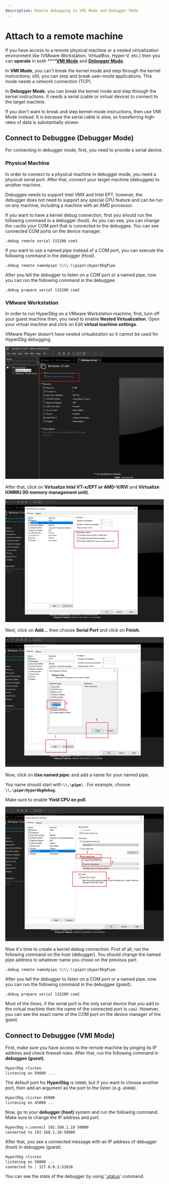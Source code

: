 ```yaml
---
description: Remote debugging in VMI Mode and Debugger Mode
---
```


# Attach to a remote machine

If you have access to a remote physical machine or a nested virtualization environment like \(VMware Workstation, VirtualBox, Hyper-V, etc.\) then you can **operate** in both ****[**VMI Mode**](https://docs.hyperdbg.com/using-hyperdbg/prerequisites/operation-modes#vmi-mode) and [**Debugger Mode**](https://docs.hyperdbg.com/using-hyperdbg/prerequisites/operation-modes#debugger-mode).

In **VMI Mode**, you can't break the kernel mode and step through the kernel instructions; still, you can step and break user-mode applications. This mode needs a network connection \(TCP\).

In **Debugger Mode**, you can break the kernel mode and step through the kernel instructions. It needs a serial \(cable or virtual device\) to connect to the target machine.

If you don't want to break and step kernel-mode instructions, then use VMI Mode instead. It is because the serial cable is slow, so transferring high-rates of data is substantially slower.

## Connect to Debuggee \(Debugger Mode\)

For connecting in debugger mode, first, you need to provide a serial device.

### **Physical Machine**

In order to connect to a physical machine in debugger mode, you need a physical serial port. After that, connect your target machine \(debuggee\) to another machine.

Debuggee needs to support Intel VMX and Intel EPT, however, the debugger does not need to support any special CPU feature and can be run on any machine, including a machine with an AMD processor.

If you want to have a kernel debug connection, first you should run the following command in a debugger \(host\). As you can see, you can change the `com3`to your COM port that is connected to the debuggee. You can see connected COM ports on the device manager.

```text
.debug remote serial 115200 com3
```

If you want to use a named pipe instead of a COM port, you can execute the following command in the debugger \(Host\).

```text
.debug remote namedpipe \\\\.\\pipe\\HyperDbgPipe
```

After you tell the debugger to listen on a COM port or a named pipe, now you can run the following command in the debuggee.

```text
.debug prepare serial 115200 com2
```

### **VMware Workstation**

In order to run HyperDbg on a VMware Workstation machine, first, turn off your guest machine then, you need to enable **Nested Virtualization**. Open your virtual machine and click on Edit **virtual machine settings**.

VMware Player doesn't have nested virtualization so it cannot be used for HyperDbg debugging.

![Editing VM Settings](../../.gitbook/assets/vmware-debug1.png)

After that, click on **Virtualize Intel VT-x/EPT or AMD-V/RVI** and **Virtualize IOMMU \(IO memory management unit\)**.

![Enabling Nested-Virtualization](../../.gitbook/assets/vmware-debug2.png)

Next, click on **Add...** then choose **Serial Port** and click on **Finish**.

![Adding a serial device](../../.gitbook/assets/vmware-debug3.png)

Now, click on **Use named pipe:** and add a name for your named pipe. 

You name should start with **`\\.\pipe\`** . For example, choose **`\\.\pipe\HyperDbgDebug`**.

Make sure to enable **Yield CPU on poll**.

![Change serial device configuration](../../.gitbook/assets/vmware-debug4.png)

Now it's time to create a kernel debug connection. First of all, run the following command on the host \(debugger\). You should change the named pipe address to whatever name you chose on the previous part.   

```text
.debug remote namedpipe \\\\.\\pipe\\HyperDbgPipe
```

After you tell the debugger to listen on a COM port or a named pipe, now you can run the following command in the debuggee \(guest\).

```text
.debug prepare serial 115200 com2
```

Most of the times, if the serial port is the only serial device that you add to the virtual machine then the name of the connected port is `com2`. However, you can see the exact name of the COM port on the device manager of the guest.

## Connect to Debuggee \(VMI Mode\)

First, make sure you have access to the remote machine by pinging its IP address and check firewall rules. After that, run the following command in **debuggee \(guest\)**.

```text
HyperDbg >listen
listening on 50000 ...
```

The default port for **HyperDbg** is `50000`, but if you want to choose another port, then add an argument as the port to the listen \(e.g. `45000`\).

```text
HyperDbg >listen 45000
listening on 45000 ...
```

Now, go to your **debugger \(host\)** system and run the following command. Make sure to change the IP address and port.

```text
HyperDbg >.connect 192.168.1.10 50000
connected to 192.168.1.10:50000
```

After that, you see a connected message with an IP address of debugger \(host\) in debuggee \(guest\).

```text
HyperDbg >listen
listening on 50000 ...
connected to : 127.0.0.1:52830
```

You can see the state of the debugger by using '[.status](https://docs.hyperdbg.com/commands/meta-commands/.status)' command.

